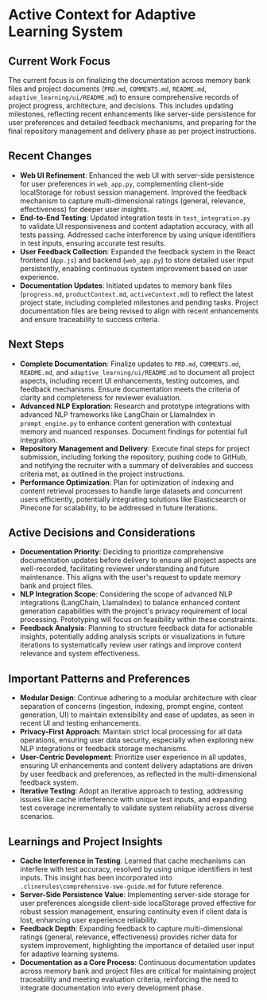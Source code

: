 # Active Context for Adaptive Learning System

## Current Work Focus

The current focus is on finalizing the documentation across memory bank files and project documents (`PRD.md`,
`COMMENTS.md`, `README.md`, `adaptive_learning/ui/README.md`) to ensure comprehensive records of project progress,
architecture, and decisions. This includes updating milestones, reflecting recent enhancements like server-side
persistence for user preferences and detailed feedback mechanisms, and preparing for the final repository management and
delivery phase as per project instructions.

## Recent Changes

- **Web UI Refinement**: Enhanced the web UI with server-side persistence for user preferences in `web_app.py`,
  complementing client-side localStorage for robust session management. Improved the feedback mechanism to capture
  multi-dimensional ratings (general, relevance, effectiveness) for deeper user insights.
- **End-to-End Testing**: Updated integration tests in `test_integration.py` to validate UI responsiveness and content
  adaptation accuracy, with all tests passing. Addressed cache interference by using unique identifiers in test inputs,
  ensuring accurate test results.
- **User Feedback Collection**: Expanded the feedback system in the React frontend (`App.js`) and backend (`web_app.py`)
  to store detailed user input persistently, enabling continuous system improvement based on user experience.
- **Documentation Updates**: Initiated updates to memory bank files (`progress.md`, `productContext.md`,
  `activeContext.md`) to reflect the latest project state, including completed milestones and pending tasks. Project
  documentation files are being revised to align with recent enhancements and ensure traceability to success criteria.

## Next Steps

- **Complete Documentation**: Finalize updates to `PRD.md`, `COMMENTS.md`, `README.md`, and
  `adaptive_learning/ui/README.md` to document all project aspects, including recent UI enhancements, testing outcomes,
  and feedback mechanisms. Ensure documentation meets the criteria of clarity and completeness for reviewer evaluation.
- **Advanced NLP Exploration**: Research and prototype integrations with advanced NLP frameworks like LangChain or
  LlamaIndex in `prompt_engine.py` to enhance content generation with contextual memory and nuanced responses. Document
  findings for potential full integration.
- **Repository Management and Delivery**: Execute final steps for project submission, including forking the repository,
  pushing code to GitHub, and notifying the recruiter with a summary of deliverables and success criteria met, as
  outlined in the project instructions.
- **Performance Optimization**: Plan for optimization of indexing and content retrieval processes to handle large
  datasets and concurrent users efficiently, potentially integrating solutions like Elasticsearch or Pinecone for
  scalability, to be addressed in future iterations.

## Active Decisions and Considerations

- **Documentation Priority**: Deciding to prioritize comprehensive documentation updates before delivery to ensure all
  project aspects are well-recorded, facilitating reviewer understanding and future maintenance. This aligns with the
  user's request to update memory bank and project files.
- **NLP Integration Scope**: Considering the scope of advanced NLP integrations (LangChain, LlamaIndex) to balance
  enhanced content generation capabilities with the project's privacy requirement of local processing. Prototyping will
  focus on feasibility within these constraints.
- **Feedback Analysis**: Planning to structure feedback data for actionable insights, potentially adding analysis
  scripts or visualizations in future iterations to systematically review user ratings and improve content relevance and
  system effectiveness.

## Important Patterns and Preferences

- **Modular Design**: Continue adhering to a modular architecture with clear separation of concerns (ingestion,
  indexing, prompt engine, content generation, UI) to maintain extensibility and ease of updates, as seen in recent UI
  and testing enhancements.
- **Privacy-First Approach**: Maintain strict local processing for all data operations, ensuring user data security,
  especially when exploring new NLP integrations or feedback storage mechanisms.
- **User-Centric Development**: Prioritize user experience in all updates, ensuring UI enhancements and content delivery
  adaptations are driven by user feedback and preferences, as reflected in the multi-dimensional feedback system.
- **Iterative Testing**: Adopt an iterative approach to testing, addressing issues like cache interference with unique
  test inputs, and expanding test coverage incrementally to validate system reliability across diverse scenarios.

## Learnings and Project Insights

- **Cache Interference in Testing**: Learned that cache mechanisms can interfere with test accuracy, resolved by using
  unique identifiers in test inputs. This insight has been incorporated into `.clinerules\comprehensive-swe-guide.md`
  for future reference.
- **Server-Side Persistence Value**: Implementing server-side storage for user preferences alongside client-side
  localStorage proved effective for robust session management, ensuring continuity even if client data is lost,
  enhancing user experience reliability.
- **Feedback Depth**: Expanding feedback to capture multi-dimensional ratings (general, relevance, effectiveness)
  provides richer data for system improvement, highlighting the importance of detailed user input for adaptive learning
  systems.
- **Documentation as a Core Process**: Continuous documentation updates across memory bank and project files are
  critical for maintaining project traceability and meeting evaluation criteria, reinforcing the need to integrate
  documentation into every development phase.
